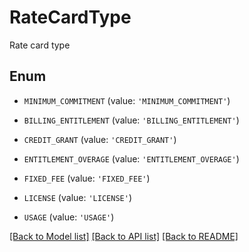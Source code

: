 # RateCardType

Rate card type

## Enum

* `MINIMUM_COMMITMENT` (value: `'MINIMUM_COMMITMENT'`)

* `BILLING_ENTITLEMENT` (value: `'BILLING_ENTITLEMENT'`)

* `CREDIT_GRANT` (value: `'CREDIT_GRANT'`)

* `ENTITLEMENT_OVERAGE` (value: `'ENTITLEMENT_OVERAGE'`)

* `FIXED_FEE` (value: `'FIXED_FEE'`)

* `LICENSE` (value: `'LICENSE'`)

* `USAGE` (value: `'USAGE'`)

[[Back to Model list]](../README.md#documentation-for-models) [[Back to API list]](../README.md#documentation-for-api-endpoints) [[Back to README]](../README.md)


